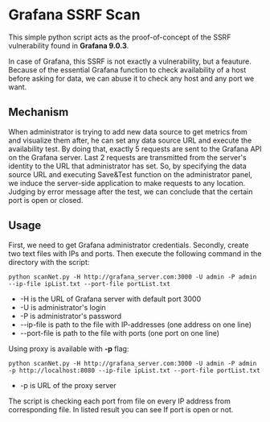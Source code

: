 # Grafana SSRF Scan
This simple python script acts as the proof-of-concept of the SSRF vulnerability found in **Grafana 9.0.3**. 

In case of Grafana, this SSRF is not exactly a vulnerability, but a feauture.  Because of the essential Grafana function to check availability of a host before asking for data, we can abuse it to check any host and any port we want.
## Mechanism
When administrator is trying to add new data source to get metrics from and visualize them after, he can set any data source URL and execute the availability test. By doing that, exactly 5 requests are sent to the Grafana API on the Grafana server.  Last 2 requests are transmitted from the server's identity to the URL that administrator has set. 
So, by specifying the data source URL and executing Save&Test function on the administrator panel, we induce the server-side application to make requests to any location. Judging by error message after the test, we can conclude that the certain port is open or closed.
## Usage
First, we need to get Grafana administrator credentials. Secondly, create two text files with IPs and ports. Then execute the following command in the directory with the script:
```
python scanNet.py -H http://grafana_server.com:3000 -U admin -P admin --ip-file ipList.txt --port-file portList.txt
```
- -H is the URL of Grafana server with default port 3000
- -U is administrator's login
- -P is administrator's password
- --ip-file is path to the file with IP-addresses (one address on one line)
- --port-file is path to the file with ports (one port on one line)

Using proxy is available with **-p** flag:
```
python scanNet.py -H http://grafana_server.com:3000 -U admin -P admin -p http://localhost:8080 --ip-file ipList.txt --port-file portList.txt
```
- -p is URL of the proxy server

The script is checking each port from file on every IP address from corresponding file.
In listed result you can see If port is open or not.
